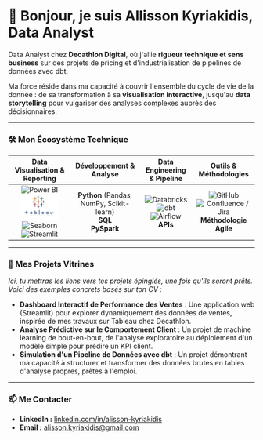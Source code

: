 # 👋 Bonjour, je suis Allisson Kyriakidis, Data Analyst

Data Analyst chez **Decathlon Digital**, où j'allie **rigueur technique et sens business** sur des projets de pricing et d'industrialisation de pipelines de données avec dbt.

Ma force réside dans ma capacité à couvrir l'ensemble du cycle de vie de la donnée : de sa transformation à sa **visualisation interactive**, jusqu'au **data storytelling** pour vulgariser des analyses complexes auprès des décisionnaires.

---

### 🛠️ Mon Écosystème Technique

| **Data Visualisation & Reporting** | **Développement & Analyse** | **Data Engineering & Pipeline** | **Outils & Méthodologies** |
| :---: | :---: | :---: | :---: |
| <img src="https://upload.wikimedia.org/wikipedia/commons/thumb/c/cf/New_Power_BI_Logo.svg/1200px-New_Power_BI_Logo.svg.png" alt="Power BI" width="40" height="40"/> <img src="PHOTO-2025-09-03-15-03-05.jpg" alt="Tableau" width="80" /> <img src="https://seaborn.pydata.org/_images/logo-wide-lightbg.svg" alt="Seaborn" width="80" /> <img src="https://streamlit.io/images/brand/streamlit-logo-primary-colormark-darktext.svg" alt="Streamlit" width="80" /> | **Python** (Pandas, NumPy, Scikit-learn) <br/> **SQL** <br/> **PySpark** | <img src="https://cdn.jsdelivr.net/gh/devicons/devicon/icons/databricks/databricks-original.svg" alt="Databricks" width="60" /> <img src="https://cdn.jsdelivr.net/gh/devicons/devicon/icons/dbt/dbt-original.svg" alt="dbt" width="60" /> <img src="https://cdn.jsdelivr.net/gh/devicons/devicon/icons/apacheairflow/apacheairflow-original.svg" alt="Airflow" width="60" /> <br/> **APIs** | <img src="https://cdn.jsdelivr.net/gh/devicons/devicon/icons/github/github-original.svg" alt="GitHub" width="40" height="40"/> <img src="https://cdn.jsdelivr.net/gh/devicons/devicon/icons/atlassian/atlassian-original.svg" alt="Confluence / Jira" width="40" height="40"/> <br/> **Méthodologie Agile** |
---

### 🚀 Mes Projets Vitrines

*Ici, tu mettras les liens vers tes projets épinglés, une fois qu'ils seront prêts. Voici des exemples concrets basés sur ton CV :*

-   **Dashboard Interactif de Performance des Ventes** : Une application web (Streamlit) pour explorer dynamiquement des données de ventes, inspirée de mes travaux sur Tableau chez Decathlon.
-   **Analyse Prédictive sur le Comportement Client** : Un projet de machine learning de bout-en-bout, de l'analyse exploratoire au déploiement d'un modèle simple pour prédire un KPI client.
-   **Simulation d'un Pipeline de Données avec dbt** : Un projet démontrant ma capacité à structurer et transformer des données brutes en tables d'analyse propres, prêtes à l'emploi.

---

### 📫 Me Contacter

-   **LinkedIn :** [linkedin.com/in/alisson-kyriakidis](https://linkedin.com/in/alisson-kyriakidis)
-   **Email :** [alisson.kyriakidis@gmail.com](mailto:alisson.kyriakidis@gmail.com)

<!--
**Alisson-K/Alisson-K** is a ✨ _special_ ✨ repository because its `README.md` (this file) appears on your GitHub profile.

Here are some ideas to get you started:

- 🔭 I’m currently working on ...
- 🌱 I’m currently learning ...
- 👯 I’m looking to collaborate on ...
- 🤔 I’m looking for help with ...
- 💬 Ask me about ...
- 📫 How to reach me: ...
- 😄 Pronouns: ...
- ⚡ Fun fact: ...
-->
